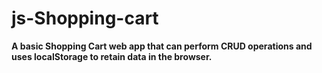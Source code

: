 # js-Shopping-cart
**A basic Shopping Cart web app that can perform CRUD operations and uses localStorage to retain data in the browser.**
